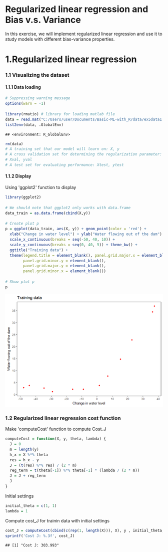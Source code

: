 Regularized linear regression and Bias v.s. Variance
================

In this exercise, we will implement regularized linear regression and use it to study models with different bias-variance properties.

1.Regularized linear regression
===============================

### 1.1 Visualizing the dataset

#### 1.1.1 Data loading

``` r
# Suppressing warning message
options(warn = -1)

library(rmatio) # library for loading matlab file
data = read.mat("C:/Users/user/Documents/Basic-ML-with_R/data/ex5data1.mat")
list2env(data, .GlobalEnv)
```

    ## <environment: R_GlobalEnv>

``` r
rm(data)
# A training set that our model will learn on: X, y
# A cross validation set for determining the regularization parameter:
# Xval, yval
# A test set for evaluating performance: Xtest, ytest
```

#### 1.1.2 Display

Using 'ggplot2' function to display

``` r
library(ggplot2)

# We should note that ggplot2 only works with data.frame
data_train = as.data.frame(cbind(X,y))

# Create plot p
p = ggplot(data_train, aes(X, y)) + geom_point(color = 'red') + 
  xlab("Change in water level") + ylab("Water flowing out of the dam") +
  scale_x_continuous(breaks = seq(-50, 40, 10)) + 
  scale_y_continuous(breaks = seq(0, 40, 5)) + theme_bw() +
  ggtitle("Training data") +
  theme(legend.title = element_blank(), panel.grid.major.x = element_blank() ,
        panel.grid.minor.y = element_blank(),
        panel.grid.major.y = element_blank(),
        panel.grid.minor.x = element_blank())

# Show plot p
p  
```

![](Coursera_ML_Assginment5_files/figure-markdown_github-ascii_identifiers/display1-1.png)

### 1.2 Regularized linear regression cost function

Make 'computeCost' function to compute Cost\_J

``` r
computeCost = function(X, y, theta, lambda) {
  J = 0 
  m = length(y)
  h_x = X %*% theta
  res = h_x - y
  J = (t(res) %*% res) / (2 * m)
  reg_term = t(theta[-1]) %*% theta[-1] * (lambda / (2 * m))
  J = J + reg_term
  J
}
```

Initial settings

``` r
initial_theta = c(1, 1)
lambda = 1
```

Compute cost\_J for trainin data with initial settings

``` r
cost_J = computeCost(cbind(c(rep(1, length(X))), X), y , initial_theta, lambda)
sprintf('Cost J: %.3f', cost_J)
```

    ## [1] "Cost J: 303.993"
